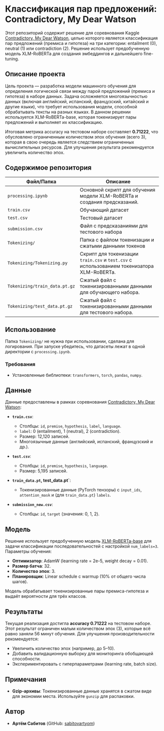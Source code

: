 # Классификация пар предложений: Contradictory, My Dear Watson

Этот репозиторий содержит решение для соревнования Kaggle [Contradictory, My Dear Watson](https://www.kaggle.com/competitions/contradictory-my-dear-watson), целью которого является классификация пар предложений (премиса и гипотеза) на три категории: entailment (0), neutral (1) или contradiction (2). Решение использует предобученную модель XLM-RoBERTa для создания эмбеддингов и дальнейшего fine-tuning.

## Описание проекта

Цель проекта — разработка модели машинного обучения для определения логической связи между парой предложений (премиса и гипотеза) в наборе данных. Задача осложняется многоязычностью данных (включая английский, испанский, французский, китайский и другие языки), что требует использования модели, способной обрабатывать тексты на разных языках. В данном решении используется XLM-RoBERTa-base, которая токенизирует пары предложений и выполняет их классификацию.

Итоговая метрика accuracy на тестовом наборе составляет **0.71222**, что обусловлено ограниченным количеством эпох обучения (всего 3), которая в свою очередь является следствием ограниченных вычислительных ресурсов. Для улучшения результата рекомендуется увеличить количество эпох.

## Содержимое репозитория

| Файл/Папка | Описание |
|------------|----------|
| `processing.ipynb`                   | Основной скрипт для обучения модели XLM-RoBERTa и создания предсказаний.                   |
| `train.csv`                          | Обучающий датасет                                                                          |
| `test.csv`                           | Тестовый датасет                                                                           |
| `submission.csv`                     | Файл с предсказаниями для тестового набора                                                 |
| `Tokenizing/`                        | Папка с файлом токенизации и сжатыми данными токенов                                       |
| `Tokenizing/Tokenizing.py`           | Скрипт для токенизации `train.csv` и `test.csv` с использованием токенизатора XLM-RoBERTa. |
| `Tokenizing/train_data.pt.gz`        | Сжатый файл с токенизированными данными для обучающего набора.                             |
| `Tokenizing/test_data.pt.gz`         | Сжатый файл с токенизированными данными для тестового набора.                              |

## Использование

Папка `Tokenizing/` не нужна при использовании, сделана для логирования. При запуске убедитесь, что датасеты лежат в одной директории с `processing.ipynb`.

### Требования
- Установленные библиотеки: `transformers`, `torch`, `pandas`, `numpy`.

## Данные

Данные предоставлены в рамках соревнования [Contradictory, My Dear Watson](https://www.kaggle.com/competitions/contradictory-my-dear-watson):

- **`train.csv`**:
  - Столбцы: `id`, `premise`, `hypothesis`, `label`, `language`.
  - `label`: 0 (entailment), 1 (neutral), 2 (contradiction).
  - Размер: 12,120 записей.
  - Многоязычные данные (английский, испанский, французский и др.).

- **`test.csv`**:
  - Столбцы: `id`, `premise`, `hypothesis`, `language`.
  - Размер: 5,195 записей.

- **`train_data.pt`, test_data.pt`**:
  - Токенизированные данные (PyTorch тензоры) с `input_ids`, `attention_mask` и (для `train_data.pt`) `labels`.

- **`submission_new.csv`**:
  - Столбцы: `id`, `target` (значения: 0, 1, 2).

## Модель

Решение использует предобученную модель [XLM-RoBERTa-base](https://huggingface.co/xlm-roberta-base) для задачи классификации последовательностей с настройкой `num_labels=3`. Параметры обучения:
- **Оптимизатор**: AdamW (learning rate = 2e-5, weight decay = 0.01).
- **Размер батча**: 32.
- **Количество эпох**: 3.
- **Планировщик**: Linear schedule с warmup (10% от общего числа шагов).

Модель обрабатывает токенизированные пары премиса-гипотеза и выдаёт вероятности для трёх классов.

## Результаты

Текущая реализация достигла **accuracy 0.71222** на тестовом наборе. Этот результат ограничен малым количеством эпох (3), которые всё равно заняли 56 минут обучения. Для улучшения производительности рекомендуется:
- Увеличить количество эпох (например, до 5–10).
- Добавить валидационную выборку для мониторинга обобщающей способности.
- Экспериментировать с гиперпараметрами (learning rate, batch size).

## Примечания

- **Gzip-архивы**: Токенизированные данные хранятся в сжатом виде для экономии места. Используйте `gunzip` для распаковки.

## Автор

- **Артём Сабитов** (GitHub: [sabitovartyom](https://github.com/sabitovartyom))

